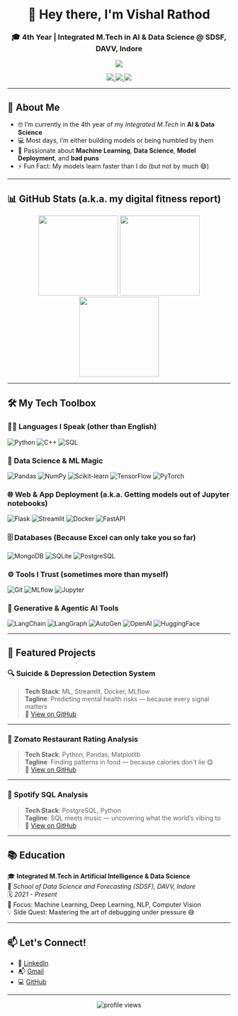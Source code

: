 <h1 align="center">👋 Hey there, I'm Vishal Rathod</h1>
<h3 align="center">🎓 4th Year | Integrated M.Tech in AI & Data Science @ SDSF, DAVV, Indore</h3>

<p align="center">
  <a href="https://github.com/VishalRathod21">
    <img src="https://readme-typing-svg.herokuapp.com?lines=ML+%7C+AI+%7C+Data+Science+Lover;Model+Training+Specialist+(Also+Training+Myself);Debugging+Life+One+Line+at+a+Time&center=true&width=650&height=45">
  </a>
</p>

<div align="center">
  <a href="https://www.linkedin.com/in/vishalrathod09/">
    <img src="https://img.shields.io/badge/LinkedIn-0077B5?style=for-the-badge&logo=linkedin&logoColor=white">
  </a>
  <a href="mailto:vr3204917@gmail.com">
    <img src="https://img.shields.io/badge/Gmail-D14836?style=for-the-badge&logo=gmail&logoColor=white">
  </a>
  <a href="https://github.com/VishalRathod21">
    <img src="https://img.shields.io/badge/GitHub-100000?style=for-the-badge&logo=github&logoColor=white">
  </a>
</div>

---

## 🧠 About Me

- 🤓 I’m currently in the 4th year of my *Integrated M.Tech* in **AI & Data Science**
- 💻 Most days, I’m either building models or being humbled by them
- 🧪 Passionate about **Machine Learning**, **Data Science**, **Model Deployment**, and **bad puns**
- ⚡ Fun Fact: My models learn faster than I do (but not by much 😅)

---

## 📊 GitHub Stats (a.k.a. my digital fitness report)

<div align="center">
  <img src="https://github-readme-stats.vercel.app/api?username=VishalRathod21&show_icons=true&theme=radical&hide_border=true&include_all_commits=true" height="180">
  <img src="https://github-readme-stats.vercel.app/api/top-langs?username=VishalRathod21&layout=compact&langs_count=8&theme=radical&hide_border=true" height="180">
  <img src="https://streak-stats.demolab.com/?user=VishalRathod21&theme=radical&hide_border=true" height="180">
</div>

---

## 🛠️ My Tech Toolbox

### 👨‍💻 Languages I Speak (other than English)
![Python](https://img.shields.io/badge/Python-3776AB?style=for-the-badge&logo=python&logoColor=white)
![C++](https://img.shields.io/badge/C%2B%2B-00599C?style=for-the-badge&logo=c%2B%2B&logoColor=white)
![SQL](https://img.shields.io/badge/SQL-4479A1?style=for-the-badge&logo=postgresql&logoColor=white)

### 🧠 Data Science & ML Magic
![Pandas](https://img.shields.io/badge/Pandas-150458?style=for-the-badge&logo=pandas&logoColor=white)
![NumPy](https://img.shields.io/badge/NumPy-013243?style=for-the-badge&logo=numpy&logoColor=white)
![Scikit-learn](https://img.shields.io/badge/Scikit_learn-F7931E?style=for-the-badge&logo=scikit-learn&logoColor=white)
![TensorFlow](https://img.shields.io/badge/TensorFlow-FF6F00?style=for-the-badge&logo=tensorflow&logoColor=white)
![PyTorch](https://img.shields.io/badge/PyTorch-EE4C2C?style=for-the-badge&logo=pytorch&logoColor=white)

### 🌐 Web & App Deployment (a.k.a. Getting models out of Jupyter notebooks)
![Flask](https://img.shields.io/badge/Flask-000000?style=for-the-badge&logo=flask&logoColor=white)
![Streamlit](https://img.shields.io/badge/Streamlit-FF4B4B?style=for-the-badge&logo=streamlit&logoColor=white)
![Docker](https://img.shields.io/badge/Docker-2496ED?style=for-the-badge&logo=docker&logoColor=white)
![FastAPI](https://img.shields.io/badge/FastAPI-009688?style=for-the-badge&logo=fastapi&logoColor=white)

### 🗄️ Databases (Because Excel can only take you so far)
![MongoDB](https://img.shields.io/badge/MongoDB-47A248?style=for-the-badge&logo=mongodb&logoColor=white)
![SQLite](https://img.shields.io/badge/SQLite-003B57?style=for-the-badge&logo=sqlite&logoColor=white)
![PostgreSQL](https://img.shields.io/badge/PostgreSQL-316192?style=for-the-badge&logo=postgresql&logoColor=white)

### ⚙️ Tools I Trust (sometimes more than myself)
![Git](https://img.shields.io/badge/Git-F05032?style=for-the-badge&logo=git&logoColor=white)
![MLflow](https://img.shields.io/badge/MLflow-0194E2?style=for-the-badge&logo=mlflow&logoColor=white)
![Jupyter](https://img.shields.io/badge/Jupyter-F37626?style=for-the-badge&logo=jupyter&logoColor=white)

### 🤖 Generative & Agentic AI Tools
![LangChain](https://img.shields.io/badge/LangChain-000000?style=for-the-badge&logo=python&logoColor=green)
![LangGraph](https://img.shields.io/badge/LangGraph-4B8BBE?style=for-the-badge&logo=python&logoColor=white)
![AutoGen](https://img.shields.io/badge/AutoGen-AE00FF?style=for-the-badge&logo=openai&logoColor=white)
![OpenAI](https://img.shields.io/badge/OpenAI-412991?style=for-the-badge&logo=openai&logoColor=white)
![HuggingFace](https://img.shields.io/badge/HuggingFace-FCC624?style=for-the-badge&logo=huggingface&logoColor=black)

---

## 🚀 Featured Projects

### 🔍 Suicide & Depression Detection System
> **Tech Stack**: ML, Streamlit, Docker, MLflow  
> **Tagline**: Predicting mental health risks — because every signal matters  
🔗 [View on GitHub](https://github.com/VishalRathod21/project-link)

---

### 🍴 Zomato Restaurant Rating Analysis  
> **Tech Stack**: Python, Pandas, Matplotlib  
> **Tagline**: Finding patterns in food — because calories don't lie 😋  
🔗 [View on GitHub](https://github.com/VishalRathod21/project-link)

---

### 🎵 Spotify SQL Analysis  
> **Tech Stack**: PostgreSQL, Python  
> **Tagline**: SQL meets music — uncovering what the world’s vibing to  
🔗 [View on GitHub](https://github.com/VishalRathod21/project-link)

---

## 📚 Education

🎓 **Integrated M.Tech in Artificial Intelligence & Data Science**  
📍 *School of Data Science and Forecasting (SDSF), DAVV, Indore*  
🗓️ *2021 - Present*  
📌 Focus: Machine Learning, Deep Learning, NLP, Computer Vision  
💡 Side Quest: Mastering the art of debugging under pressure 😅

---

## 📫 Let's Connect!

- 🔗 [LinkedIn](https://www.linkedin.com/in/vishalrathod09/)
- 📬 [Gmail](mailto:vr3204917@gmail.com)
- 💻 [GitHub](https://github.com/VishalRathod21)

---

<div align="center">
  <img src="https://komarev.com/ghpvc/?username=VishalRathod21&label=Profile%20views&color=0e75b6&style=flat" alt="profile views">
</div>
